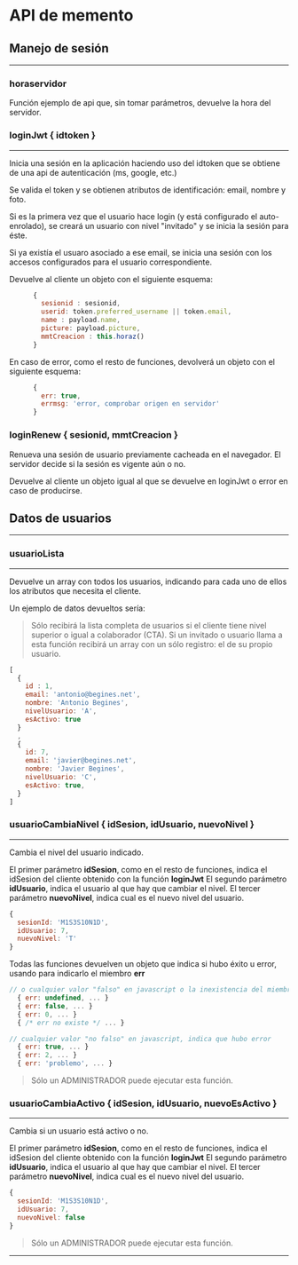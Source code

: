 # API de memento

## Manejo de sesión
---

### horaservidor
Función ejemplo de api que, sin tomar parámetros, devuelve la hora del servidor.



### **loginJwt** { idtoken }
---
Inicia una sesión en la aplicación haciendo uso del idtoken que se obtiene de una api de autenticación (ms, google, etc.)

Se valida el token y se obtienen atributos de identificación: email, nombre y foto.

Si es la primera vez que el usuario hace login (y está configurado el auto-enrolado), se creará un usuario con nivel "invitado" y se inicia la sesión para éste.

Si ya existía el usuaro asociado a ese email, se inicia una sesión con los accesos configurados para el usuario correspondiente.

Devuelve al cliente un objeto con el siguiente esquema:

```js
      {
        sesionid : sesionid,
        userid: token.preferred_username || token.email,
        name : payload.name,
        picture: payload.picture,
        mmtCreacion : this.horaz()
      }
```

En caso de error, como el resto de funciones, devolverá un objeto con el siguiente esquema:

```js
      { 
        err: true, 
        errmsg: 'error, comprobar origen en servidor' 
      }
```


### **loginRenew** { sesionid, mmtCreacion }
Renueva una sesión de usuario previamente cacheada en el navegador.
El servidor decide si la sesión es vigente aún o no.

Devuelve al cliente un objeto igual al que se devuelve en loginJwt o error en caso de producirse.

## Datos de usuarios
---

### **usuarioLista**
---
Devuelve un array con todos los usuarios, indicando para cada uno de ellos los atributos que necesita el cliente.

Un ejemplo de datos devueltos sería:

>Sólo recibirá la lista completa de usuarios si el cliente tiene nivel superior o igual a colaborador (CTA). Si un invitado o usuario llama a esta función recibirá un array con un sólo registro: el de su propio usuario.

```js
[ 
  {
    id : 1,
    email: 'antonio@begines.net',
    nombre: 'Antonio Begines',
    nivelUsuario: 'A',
    esActivo: true
  }
  ,
  {
    id: 7,
    email: 'javier@begines.net',
    nombre: 'Javier Begines',
    nivelUsuario: 'C',
    esActivo: true,
  }
]
```

### **usuarioCambiaNivel** { idSesion, idUsuario, nuevoNivel }
--- 
Cambia el nivel del usuario indicado.

El primer parámetro **idSesion**, como en el resto de funciones, indica el idSesion del cliente obtenido con la función **loginJwt**
El segundo parámetro **idUsuario**, indica el usuario al que hay que cambiar el nivel.
El tercer parámetro **nuevoNivel**, indica cual es el nuevo nivel del usuario.

```js
{
  sesionId: 'M1S3S10N1D',
  idUsuario: 7,
  nuevoNivel: 'T'
}
```

Todas las funciones devuelven un objeto que indica si hubo éxito u error, usando para indicarlo el miembro **err**

```js
// o cualquier valor "falso" en javascript o la inexistencia del miembro "err", indica que hubo éxito
  { err: undefined, ... }
  { err: false, ... }
  { err: 0, ... }
  { /* err no existe */ ... }

// cualquier valor "no falso" en javascript, indica que hubo error
  { err: true, ... }
  { err: 2, ... }
  { err: 'problemo', ... }
```

>Sólo un ADMINISTRADOR puede ejecutar esta función.

### **usuarioCambiaActivo** { idSesion, idUsuario, nuevoEsActivo }
---

Cambia si un usuario está activo o no.

El primer parámetro **idSesion**, como en el resto de funciones, indica el idSesion del cliente obtenido con la función **loginJwt**
El segundo parámetro **idUsuario**, indica el usuario al que hay que cambiar el nivel.
El tercer parámetro **nuevoNivel**, indica cual es el nuevo nivel del usuario.

```js
{
  sesionId: 'M1S3S10N1D',
  idUsuario: 7,
  nuevoNivel: false
}
```

>Sólo un ADMINISTRADOR puede ejecutar esta función.
---